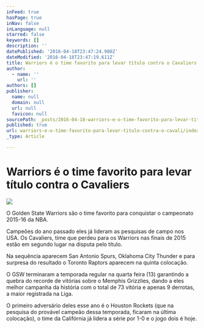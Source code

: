```yaml
---
inFeed: true
hasPage: true
inNav: false
inLanguage: null
starred: false
keywords: []
description: ''
datePublished: '2016-04-18T23:47:24.980Z'
dateModified: '2016-04-18T23:47:19.611Z'
title: Warriors é o time favorito para levar título contra o Cavaliers
author:
  - name: ''
    url: ''
authors: []
publisher:
  name: null
  domain: null
  url: null
  favicon: null
sourcePath: _posts/2016-04-18-warriors-e-o-time-favorito-para-levar-titulo-contra-o-cavali.md
published: true
url: warriors-e-o-time-favorito-para-levar-titulo-contra-o-cavali/index.html
_type: Article

---
```

# Warriors é o time favorito para levar título contra o Cavaliers
![](https://the-grid-user-content.s3-us-west-2.amazonaws.com/2f24ddcd-8a2f-4f41-b41a-e82afbe475cb.jpg)

O Golden State Warriors são o time favorito para conquistar o campeonato 2015-16 da NBA. 

Campeões do ano passado eles já lideram as pesquisas de campo nos USA. Os Cavaliers, time que perdeu para os Warriors nas finais de 2015 estão em segundo lugar na disputa pelo título. 

Na sequência aparecem San Antonio Spurs, Oklahoma City Thunder e para surpresa do resultado o Toronto Raptors aparecem na quinta colocação. 

O GSW terminaram a temporada regular na quarta feira (13) garantindo a quebra do recorde de vitórias sobre o Memphis Grizzlies, dando a eles melhor campanha da história com o total de 73 vitória e apenas 9 derrotas, a maior registrada na Liga. 

O primeiro adversário deles esse ano é o Houston Rockets (que na pesquisa do provável campeão dessa temporada, ficaram na última colocação), o time da Califórnia já lidera a série por 1-0 e o jogo dois é hoje.